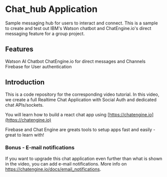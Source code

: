 # Chat_hub Application

Sample messaging hub for users to interact and connect. This is a sample to create and test out IBM's Watson chatbot and ChatEngine.io's direct messaging feature for a group project.

## Features

Watson AI Chatbot
ChatEngine.io for direct messages and Channels
Firebase for User authentication

## Introduction

This is a code repository for the corresponding video tutorial. In this video, we create a full Realtime Chat Application with Social Auth and dedicated chat APIs/sockets.

You will learn how to build a react chat app using [https://chatengine.io](https://chatengine.io)

Firebase and Chat Engine are greats tools to setup apps fast and easily - great to learn with!

### Bonus - E-mail notifications

If you want to upgrade this chat application even further than what is shown in the video, you can add e-mail notifications. More info on https://chatengine.io/docs/email_notifications.
